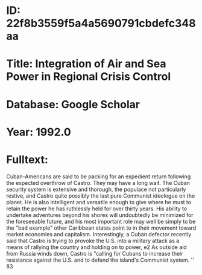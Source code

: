 # ID: 22f8b3559f5a4a5690791cbdefc348aa
# Title: Integration of Air and Sea Power in Regional Crisis Control
# Database: Google Scholar
# Year: 1992.0
# Fulltext:
Cuban-Americans are said to be packing for an expedient return following the expected overthrow of Castro.
They may have a long wait.
The Cuban security system is extensive and thorough, the populace not particularly restive, and Castro quite possibly the last pure Communist ideologue on the planet.
He is also intelligent and versatile enough to give where he must to retain the power he has ruthlessly held for over thirty years.
His ability to undertake adventures beyond his shores will undoubtedly be minimized for the foreseeable future, and his most important role may well be simply to be the "bad example" other Caribbean states point to in their movement toward market economies and capitalism.
Interestingly, a Cuban defector recently said that Castro is trying to provoke the U.S. into a military attack as a means of rallying the country and holding on to power, e2 As outside aid from Russia winds down, Castro is "calling for Cubans to increase their resistance against the U.S. and to defend the island's Communist system. ''
83